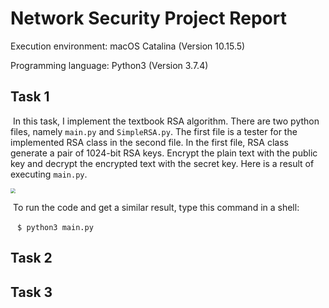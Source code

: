 # Network Security Project Report

Execution environment: macOS Catalina (Version 10.15.5)

Programming language: Python3 (Version 3.7.4)



## Task 1

​		In this task, I implement the textbook RSA algorithm. There are two python files, namely `main.py` and `SimpleRSA.py`. The first file is a tester for the implemented RSA class in the second file. In the first file, RSA class generate a pair of 1024-bit RSA keys. Encrypt the plain text with the public key and decrypt the encrypted text with the secret key. Here is a result of executing `main.py`.

<img src="/Users/lyapunov/Documents/course/Network Security/project/1.png" style="zoom:50%;" />

​		To run the code and get a similar result, type this command in a shell:

​		` $ python3 main.py`



## Task 2





## Task 3

